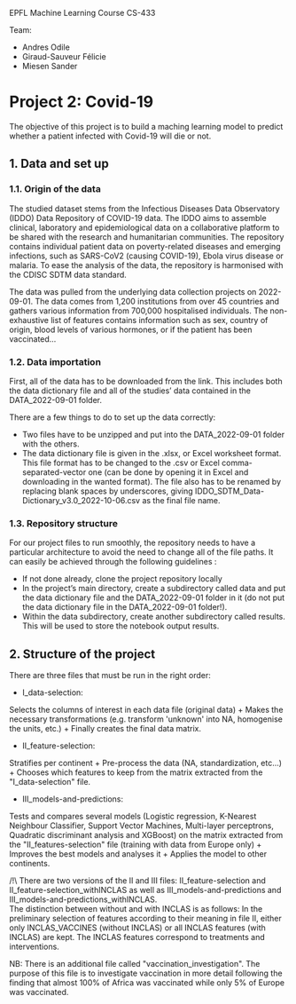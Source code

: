 EPFL Machine Learning Course CS-433  

Team:
- Andres Odile
- Giraud-Sauveur Félicie
- Miesen Sander

# Project 2: Covid-19

The objective of this project is to build a maching learning model to predict whether a patient infected with Covid-19 will die or not.

## 1. Data and set up

### 1.1. Origin of the data

The studied dataset stems from the Infectious Diseases Data Observatory (IDDO) Data Repository of COVID-19 data.
The IDDO aims to assemble clinical, laboratory and epidemiological data on a collaborative platform to be shared with the research and humanitarian communities. The repository contains individual patient data on poverty-related diseases and emerging infections, such as SARS-CoV2 (causing COVID-19), Ebola virus disease or malaria. To ease the analysis of the data, the repository is harmonised with the CDISC SDTM data standard.

The data was pulled from the underlying data collection projects on 2022-09-01. The data comes from 1,200 institutions from over 45 countries and gathers various information from 700,000 hospitalised individuals. The non-exhaustive list of features contains information such as sex, country of origin, blood levels of various hormones, or if the patient has been vaccinated…

### 1.2. Data importation

First, all of the data has to be downloaded from the link. This includes both the data dictionary file and all of the studies’ data contained in the DATA_2022-09-01 folder. 

There are a few things to do to set up the data correctly:

- Two files have to be unzipped and put into the DATA_2022-09-01 folder with the others. 
- The data dictionary file is given in the .xlsx, or Excel worksheet format. This file format has to be changed to the .csv or Excel comma-separated-vector one (can be done by opening it in Excel and downloading in the wanted format). The file also has to be renamed by replacing blank spaces by underscores, giving IDDO_SDTM_Data-Dictionary_v3.0_2022-10-06.csv as the final file name. 

### 1.3. Repository structure 

For our project files to run smoothly, the repository needs to have a particular architecture to avoid the need to change all of the file paths. It can easily be achieved through the following guidelines :

- If not done already, clone the project repository locally
- In the project’s main directory, create a subdirectory called data and put the data dictionary file and the DATA_2022-09-01 folder in it (do not put the data dictionary file in the DATA_2022-09-01 folder!).
- Within the data subdirectory, create another subdirectory called results. This will be used to store the notebook output results. 

## 2. Structure of the project

There are three files that must be run in the right order:

- I_data-selection:

Selects the columns of interest in each data file (original data) +  Makes the necessary transformations (e.g. transform 'unknown' into NA, homogenise the units, etc.) + Finally creates the final data matrix.

- II_feature-selection:

Stratifies per continent + Pre-process the data (NA, standardization, etc...) + Chooses which features to keep from the matrix extracted from the "I_data-selection" file.

- III_models-and-predictions:

Tests and compares several models (Logistic regression, K-Nearest Neighbour Classifier, Support Vector Machines, Multi-layer perceptrons, Quadratic discriminant analysis and XGBoost) on the matrix extracted from the "II_features-selection" file (training with data from Europe only) + Improves the best models and analyses it + Applies the model to other continents.

/!\ There are two versions of the II and III files: II_feature-selection and II_feature-selection_withINCLAS as well as III_models-and-predictions and III_models-and-predictions_withINCLAS.  
The distinction between without and with INCLAS is as follows: In the preliminary selection of features according to their meaning in file II, either only INCLAS_VACCINES (without INCLAS) or all INCLAS features (with INCLAS) are kept. The INCLAS features correspond to treatments and interventions.

NB: There is an additional file called "vaccination_investigation". The purpose of this file is to investigate vaccination in more detail following the finding that almost 100% of Africa was vaccinated while only 5% of Europe was vaccinated.


